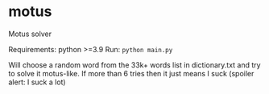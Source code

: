 # motus
Motus solver

Requirements: python >=3.9
Run: `python main.py`

Will choose a random word from the 33k+ words list in dictionary.txt and try to solve it motus-like.
If more than 6 tries then it just means I suck (spoiler alert: I suck a lot)
